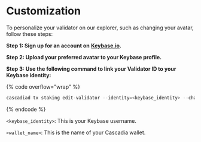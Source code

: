 # Customization

To personalize your validator on our explorer, such as changing your avatar, follow these steps:



**Step 1: Sign up for an account on** [**Keybase.io**](https://t.me/c/1779849967/2119)**.**



**Step 2: Upload your preferred avatar to your Keybase profile.**



**Step 3: Use the following command to link your Validator ID to your Keybase identity:**

{% code overflow="wrap" %}
```javascript
cascadiad tx staking edit-validator --identity=<keybase_identity> --chain-id cascadia_6102-1 --from <wallet_name>
```
{% endcode %}

`<keybase_identity>`: This is your Keybase username.

`<wallet_name>`: This is the name of your Cascadia wallet.
